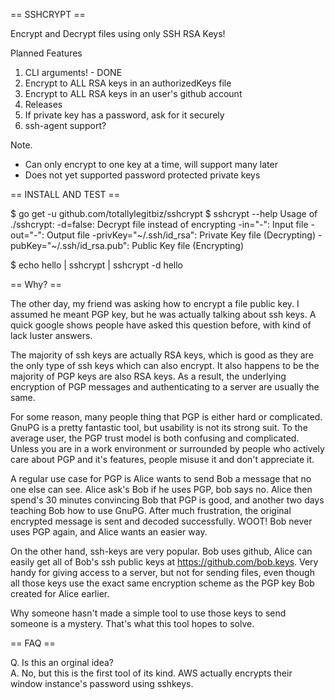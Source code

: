 
== SSHCRYPT ==

Encrypt and Decrypt files using only SSH RSA Keys!

Planned Features
 1. CLI arguments! - DONE
 2. Encrypt to ALL RSA keys in an authorizedKeys file
 3. Encrypt to ALL RSA keys in an user's github account
 4. Releases
 5. If private key has a password, ask for it securely
 6. ssh-agent support?

Note.
 - Can only encrypt to one key at a time, will support many later
 - Does not yet supported password protected private keys


== INSTALL AND TEST ==

$ go get -u github.com/totallylegitbiz/sshcrypt
$ sshcrypt --help
Usage of ./sshcrypt:
  -d=false: Decrypt file instead of encrypting
  -in="-": Input file
  -out="-": Output file
  -privKey="~/.ssh/id_rsa": Private Key file (Decrypting)
  -pubKey="~/.ssh/id_rsa.pub": Public Key file (Encrypting)

$ echo hello | sshcrypt | sshcrypt -d
hello

== Why? ==

The other day, my friend was asking how to encrypt a file public key. I assumed he
meant PGP key, but he was actually talking about ssh keys. A quick google shows
people have asked this question before, with kind of lack luster answers.

The majority of ssh keys are actually RSA keys, which is good as they are the only
type of ssh keys which can also encrypt. It also happens to be the majority of PGP
keys are also RSA keys. As a result, the underlying encryption of PGP messages and
authenticating to a server are usually the same.

For some reason, many people thing that PGP is either hard or complicated. GnuPG
is a pretty fantastic tool, but usability is not its strong suit. To the average
user, the PGP trust model is both confusing and complicated. Unless you are in a
work environment or surrounded by people who actively care about PGP and it's
features, people misuse it and don't appreciate it.

A regular use case for PGP is Alice wants to send Bob a message that no one else
can see. Alice ask's Bob if he uses PGP, bob says no. Alice then spend's 30 minutes
convincing Bob that PGP is good, and another two days teaching Bob how to use GnuPG.
After much frustration, the original encrypted message is sent and decoded successfully.
WOOT! Bob never uses PGP again, and Alice wants an easier way.

On the other hand, ssh-keys are very popular. Bob uses github, Alice can easily get all
of Bob's ssh public keys at https://github.com/bob.keys. Very handy for giving access
to a server, but not for sending files, even though all those keys use the exact same
encryption scheme as the PGP key Bob created for Alice earlier.

Why someone hasn't made a simple tool to use those keys to send someone is a mystery.
That's what this tool hopes to solve.


== FAQ ==

Q. Is this an orginal idea? </br>
A. No, but this is the first tool of its kind. AWS actually encrypts their window instance's password using sshkeys.



